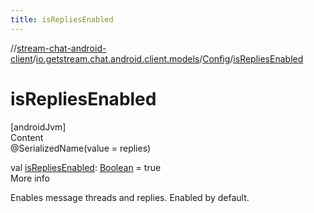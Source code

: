 ```yaml
---
title: isRepliesEnabled
---
```

//[stream-chat-android-client](../../../index.md)/[io.getstream.chat.android.client.models](../index.md)/[Config](index.md)/[isRepliesEnabled](isRepliesEnabled.md)



# isRepliesEnabled  
[androidJvm]  
Content  
@SerializedName(value = replies)  
  
val [isRepliesEnabled](isRepliesEnabled.md): [Boolean](https://kotlinlang.org/api/latest/jvm/stdlib/kotlin/-boolean/index.html) = true  
More info  


Enables message threads and replies. Enabled by default.

  



